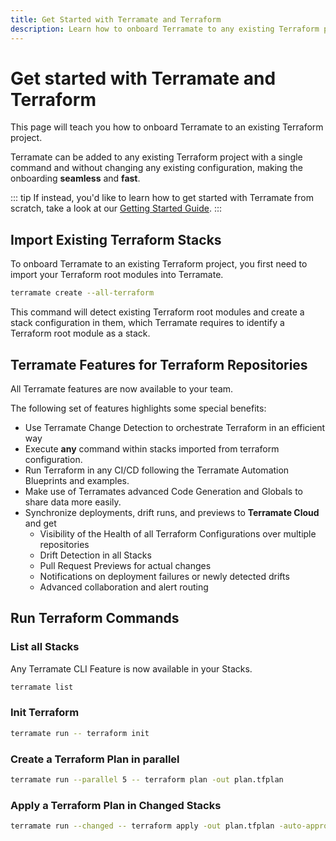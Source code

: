 ```yaml
---
title: Get Started with Terramate and Terraform
description: Learn how to onboard Terramate to any existing Terraform project with a single command.
---
```


# Get started with Terramate and Terraform

This page will teach you how to onboard Terramate to an existing Terraform project.

Terramate can be added to any existing Terraform project with a single command
and without changing any existing configuration, making the onboarding **seamless**
and **fast**.

::: tip
If instead, you'd like to learn how to get started with Terramate from scratch, take a look at our
[Getting Started Guide](../getting-started/index.md).
:::

<!-- The following sections will teach you how to:
- Import Terraform root modules as Terramate stacks
- Orchestrate  -->

## Import Existing Terraform Stacks

To onboard Terramate to an existing Terraform project, you first need to import your Terraform root modules into Terramate.

```bash
terramate create --all-terraform
```

This command will detect existing Terraform root modules and create a stack configuration in them, which Terramate
requires to identify a Terraform root module as a stack.

## Terramate Features for Terraform Repositories

All Terramate features are now available to your team.

The following set of features highlights some special benefits:

- Use Terramate Change Detection to orchestrate Terraform in an efficient way
- Execute **any** command within stacks imported from terraform configuration.
- Run Terraform in any CI/CD following the Terramate Automation Blueprints and examples.
- Make use of Terramates advanced Code Generation and Globals to share data more easily.
- Synchronize deployments, drift runs, and previews to **Terramate Cloud** and get
  - Visibility of the Health of all Terraform Configurations over multiple repositories
  - Drift Detection in all Stacks
  - Pull Request Previews for actual changes
  - Notifications on deployment failures or newly detected drifts
  - Advanced collaboration and alert routing

## Run Terraform Commands

### List all Stacks

Any Terramate CLI Feature is now available in your Stacks.

```bash
terramate list
```

### Init Terraform

```bash
terramate run -- terraform init
```

### Create a Terraform Plan in parallel

```bash
terramate run --parallel 5 -- terraform plan -out plan.tfplan
```

### Apply a Terraform Plan in Changed Stacks

```bash
terramate run --changed -- terraform apply -out plan.tfplan -auto-approve
```
